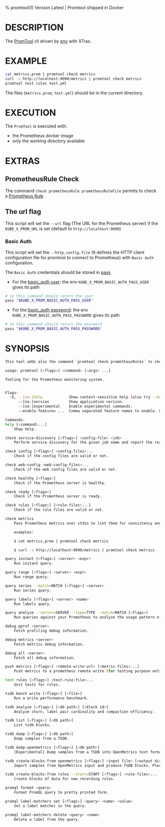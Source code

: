 % promtool(1) Version Latest | Promtool shipped in Docker
# DESCRIPTION

The [PromTool](https://prometheus.io/docs/prometheus/latest/command-line/promtool/) cli driven by [env](#environment-variable) with XTras.

# EXAMPLE

```bash
cat metrics.prom | promtool check metrics
curl -s http://localhost:9090/metrics | promtool check metrics
promtool test rules test.yml
```
The files (`metrics.prom`, `test.yml`) should be in the current directory.



# EXECUTION

The `PromTool` is executed with:
* the Prometheus docker image 
* only the working directory available

# EXTRAS

## PrometheusRule Check

The command `check prometheusRule prometheusRuleFile` permits to check a [Prometheus Rule](https://prometheus-operator.dev/docs/api-reference/api/#monitoring.coreos.com/v1.PrometheusRule)

## The url flag

This script will set the `--url` flag (The URL for the Prometheus server) 
if the `KUBE_X_PROM_URL` is set (default to `http://localhost:9090`)

### Basic Auth

This script will set the `--http.config.file` (It defines the HTTP client configuration file for promtool to connect to Prometheus)
with `Basic Auth` configuration.

The `Basic Auth` credentials should be stored in [pass](https://www.passwordstore.org/)

* For the [basic_auth user](https://prometheus.io/docs/alerting/latest/configuration/#http_config): the env `KUBE_X_PROM_BASIC_AUTH_PASS_USER` gives its path  
```bash
# ie this command should return the user
pass "$KUBE_X_PROM_BASIC_AUTH_PASS_USER"
```
* For the [basic_auth password](https://prometheus.io/docs/alerting/latest/configuration/#http_config): the env `KUBE_X_PROM_BASIC_AUTH_PASS_PASSWORD` gives its path 
```bash
# ie this command should return the password
pass "$KUBE_X_PROM_BASIC_AUTH_PASS_PASSWORD"
```

# SYNOPSIS

```bash
This tool adds also the command `promtool check prometheusRules` to check one `PrometheusRule` CRD file of `Prometheus Operator`.

usage: promtool [<flags>] <command> [<args> ...]

Tooling for the Prometheus monitoring system.


Flags:
  -h, --[no-]help            Show context-sensitive help (also try --help-long and --help-man).
      --[no-]version         Show application version.
      --[no-]experimental    Enable experimental commands.
      --enable-feature= ...  Comma separated feature names to enable. Currently unused.

Commands:
help [<command>...]
    Show help.

check service-discovery [<flags>] <config-file> <job>
    Perform service discovery for the given job name and report the results, including relabeling.

check config [<flags>] <config-files>...
    Check if the config files are valid or not.

check web-config <web-config-files>...
    Check if the web config files are valid or not.

check healthy [<flags>]
    Check if the Prometheus server is healthy.

check ready [<flags>]
    Check if the Prometheus server is ready.

check rules [<flags>] [<rule-files>...]
    Check if the rule files are valid or not.

check metrics
    Pass Prometheus metrics over stdin to lint them for consistency and correctness.

    examples:

    $ cat metrics.prom | promtool check metrics

    $ curl -s http://localhost:9090/metrics | promtool check metrics

query instant [<flags>] <server> <expr>
    Run instant query.

query range [<flags>] <server> <expr>
    Run range query.

query series --match=MATCH [<flags>] <server>
    Run series query.

query labels [<flags>] <server> <name>
    Run labels query.

query analyze --server=SERVER --type=TYPE --match=MATCH [<flags>]
    Run queries against your Prometheus to analyze the usage pattern of certain metrics.

debug pprof <server>
    Fetch profiling debug information.

debug metrics <server>
    Fetch metrics debug information.

debug all <server>
    Fetch all debug information.

push metrics [<flags>] <remote-write-url> [<metric-files>...]
    Push metrics to a prometheus remote write (for testing purpose only).

test rules [<flags>] <test-rule-file>...
    Unit tests for rules.

tsdb bench write [<flags>] [<file>]
    Run a write performance benchmark.

tsdb analyze [<flags>] [<db path>] [<block id>]
    Analyze churn, label pair cardinality and compaction efficiency.

tsdb list [<flags>] [<db path>]
    List tsdb blocks.

tsdb dump [<flags>] [<db path>]
    Dump samples from a TSDB.

tsdb dump-openmetrics [<flags>] [<db path>]
    [Experimental] Dump samples from a TSDB into OpenMetrics text format, excluding native histograms and staleness markers, which are not representable in OpenMetrics.

tsdb create-blocks-from openmetrics [<flags>] <input file> [<output directory>]
    Import samples from OpenMetrics input and produce TSDB blocks. Please refer to the storage docs for more details.

tsdb create-blocks-from rules --start=START [<flags>] <rule-files>...
    Create blocks of data for new recording rules.

promql format <query>
    Format PromQL query to pretty printed form.

promql label-matchers set [<flags>] <query> <name> <value>
    Set a label matcher in the query.

promql label-matchers delete <query> <name>
    Delete a label from the query.


```

